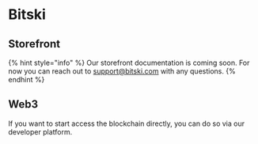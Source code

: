 # Bitski

## Storefront

{% hint style="info" %}
Our storefront documentation is coming soon. For now you can reach out to support@bitski.com with any questions.
{% endhint %}

## Web3

If you want to start access the blockchain directly, you can do so via our developer platform.



